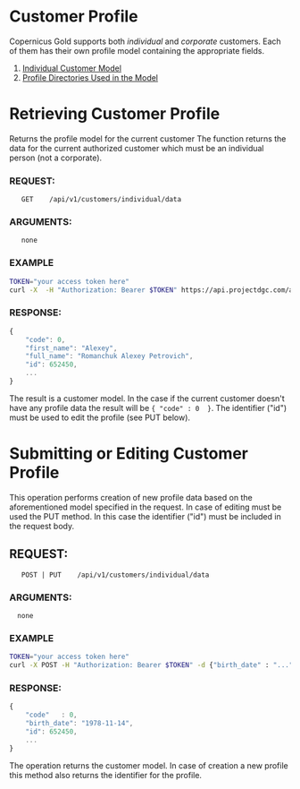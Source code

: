 # Customer Profile

Copernicus Gold supports both *individual* and *corporate* customers. Each of them has their own profile model containing
the appropriate fields.

1. [Individual Customer Model](./individuals.md)
2. [Profile Directories Used in the Model](./profile_directories.md)

# Retrieving Customer Profile

Returns the profile model for the current customer
The function returns the data for the current authorized customer which must be an individual person (not a corporate).

### REQUEST:
       
       GET    /api/v1/customers/individual/data

### ARGUMENTS:
       
       none

### EXAMPLE

```bash
TOKEN="your access token here"
curl -X  -H "Authorization: Bearer $TOKEN" https://api.projectdgc.com/api/v1/customers/individual/data
```
 
### RESPONSE:

```javascript
{
    "code": 0,
    "first_name": "Alexey",
    "full_name": "Romanchuk Alexey Petrovich",
    "id": 652450,
    ...
}
```

The result is a customer model. In the case if the current customer doesn't have any profile data the result will 
be  ```{ "code" : 0  }```. The identifier ("id") must be used to edit the profile (see PUT below). 

# Submitting or Editing Customer Profile

This operation performs creation of new profile data based on the aforementioned model specified in the request. 
In case of editing must be used the PUT method. In this case the identifier ("id") must be included in the request body.

## REQUEST:

       POST | PUT    /api/v1/customers/individual/data

### ARGUMENTS:

      none

### EXAMPLE

```bash
TOKEN="your access token here"
curl -X POST -H "Authorization: Bearer $TOKEN" -d {"birth_date" : "...", "sex" : {...}, ..."} https://api.projectdgc.com/api/v1/customers/individual/data
```

### RESPONSE:

```javascript
{
    "code"   : 0,
    "birth_date": "1978-11-14",
    "id": 652450,
    ...
}
```

The operation returns the customer model. In case of creation a new profile this method also returns the identifier for
the profile.